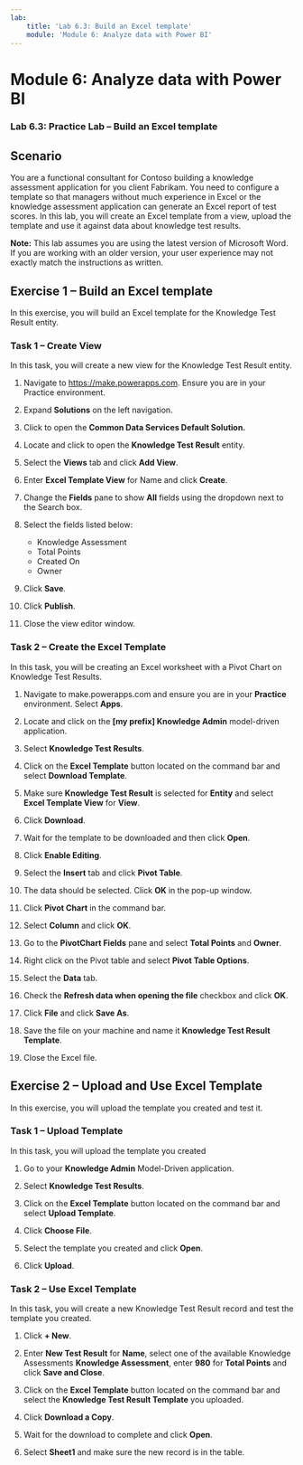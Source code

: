 ```yaml
---
lab:
    title: 'Lab 6.3: Build an Excel template'
    module: 'Module 6: Analyze data with Power BI'
---
```



Module 6: Analyze data with Power BI
=================================

### Lab 6.3: Practice Lab – Build an Excel template

Scenario
--------

You are a functional consultant for Contoso building a knowledge assessment
application for you client Fabrikam. You need to configure a template so that
managers without much experience in Excel or the knowledge assessment
application can generate an Excel report of test scores. In this lab, you will
create an Excel template from a view, upload the template and use it against
data about knowledge test results.

**Note:** This lab assumes you are using the latest version of Microsoft Word. If you are working with an older version, your user experience may not exactly match the instructions as written.

Exercise 1 – Build an Excel template
------------------------------------

In this exercise, you will build an Excel template for the Knowledge Test Result
entity.

### Task 1 – Create View

In this task, you will create a new view for the Knowledge Test Result entity.

1.  Navigate to https://make.powerapps.com. Ensure you are in your Practice environment. 

3.  Expand **Solutions** on the left navigation.

4.  Click to open the **Common Data Services Default Solution.**

5.  Locate and click to open the **Knowledge Test Result** entity.

6.  Select the **Views** tab and click **Add View**.

7.  Enter **Excel Template View** for Name and click **Create**.

8.  Change the **Fields** pane to show **All** fields using the dropdown next to the Search box. 

9.  Select the fields listed below:
	- Knowledge Assessment
	- Total Points
	- Created On
	- Owner

10. Click **Save**.

11. Click **Publish**.

12. Close the view editor window. 


### Task 2 – Create the Excel Template

In this task, you will be creating an Excel worksheet with a Pivot Chart on
Knowledge Test Results.

1.  Navigate to make.powerapps.com and ensure you are in your **Practice** environment. Select **Apps**.

2.  Locate and click on the **[my prefix] Knowledge Admin** model-driven application.

3.  Select **Knowledge Test Results**.

4.  Click on the **Excel Template** button located on the command bar and select
    **Download Template**.

5.  Make sure **Knowledge Test Result** is selected for **Entity** and select
    **Excel Template View** for **View**.

6.  Click **Download**.

7.  Wait for the template to be downloaded and then click **Open**.

8.  Click **Enable Editing**.

9.  Select the **Insert** tab and click **Pivot Table**.

10. The data should be selected. Click **OK** in the pop-up window.

11. Click **Pivot Chart** in the command bar.

12. Select **Column** and click **OK**.

13. Go to the **PivotChart Fields** pane and select **Total Points** and **Owner**.

14. Right click on the Pivot table and select **Pivot Table Options**.

15. Select the **Data** tab.

16. Check the **Refresh data when opening the file** checkbox and click **OK**.

17. Click **File** and click **Save As**.

18. Save the file on your machine and name it **Knowledge Test Result Template**.

19. Close the Excel file.

Exercise 2 – Upload and Use Excel Template
------------------------------------------

In this exercise, you will upload the template you created and test it.

### Task 1 – Upload Template

In this task, you will upload the template you created

1.  Go to your **Knowledge Admin** Model-Driven application.

2.  Select **Knowledge Test Results**.

3.  Click on the **Excel Template** button located on the command bar and select
    **Upload Template**.

4.  Click **Choose File**.

5.  Select the template you created and click **Open**.

6.  Click **Upload**.

### Task 2 – Use Excel Template

In this task, you will create a new Knowledge Test Result record and test the
template you created.

1.  Click **+ New**.

2.  Enter **New Test Result** for **Name**, select one of the available
    Knowledge Assessments **Knowledge Assessment**, enter **980** for
    **Total Points** and click **Save and Close**.

3.  Click on the **Excel Template** button located on the command bar and select
    the **Knowledge Test Result Template** you uploaded.

4.  Click **Download a Copy**.

5.  Wait for the download to complete and click **Open**.

6.  Select **Sheet1** and make sure the new record is in the table.
